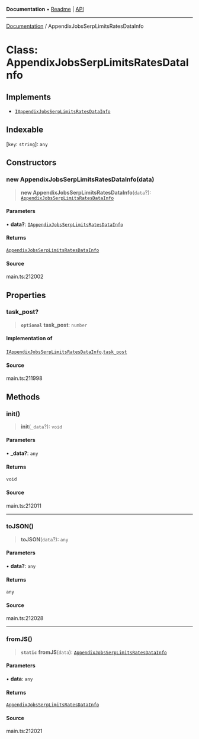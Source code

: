 **Documentation** • [Readme](../README.md) \| [API](../globals.md)

***

[Documentation](../README.md) / AppendixJobsSerpLimitsRatesDataInfo

# Class: AppendixJobsSerpLimitsRatesDataInfo

## Implements

- [`IAppendixJobsSerpLimitsRatesDataInfo`](../interfaces/IAppendixJobsSerpLimitsRatesDataInfo.md)

## Indexable

 \[`key`: `string`\]: `any`

## Constructors

### new AppendixJobsSerpLimitsRatesDataInfo(data)

> **new AppendixJobsSerpLimitsRatesDataInfo**(`data`?): [`AppendixJobsSerpLimitsRatesDataInfo`](AppendixJobsSerpLimitsRatesDataInfo.md)

#### Parameters

• **data?**: [`IAppendixJobsSerpLimitsRatesDataInfo`](../interfaces/IAppendixJobsSerpLimitsRatesDataInfo.md)

#### Returns

[`AppendixJobsSerpLimitsRatesDataInfo`](AppendixJobsSerpLimitsRatesDataInfo.md)

#### Source

main.ts:212002

## Properties

### task\_post?

> **`optional`** **task\_post**: `number`

#### Implementation of

[`IAppendixJobsSerpLimitsRatesDataInfo`](../interfaces/IAppendixJobsSerpLimitsRatesDataInfo.md).[`task_post`](../interfaces/IAppendixJobsSerpLimitsRatesDataInfo.md#task_post)

#### Source

main.ts:211998

## Methods

### init()

> **init**(`_data`?): `void`

#### Parameters

• **\_data?**: `any`

#### Returns

`void`

#### Source

main.ts:212011

***

### toJSON()

> **toJSON**(`data`?): `any`

#### Parameters

• **data?**: `any`

#### Returns

`any`

#### Source

main.ts:212028

***

### fromJS()

> **`static`** **fromJS**(`data`): [`AppendixJobsSerpLimitsRatesDataInfo`](AppendixJobsSerpLimitsRatesDataInfo.md)

#### Parameters

• **data**: `any`

#### Returns

[`AppendixJobsSerpLimitsRatesDataInfo`](AppendixJobsSerpLimitsRatesDataInfo.md)

#### Source

main.ts:212021
